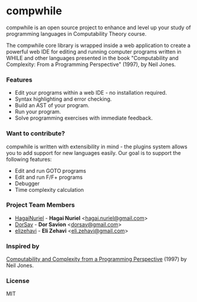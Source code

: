 # compwhile

compwhile is an open source project to enhance and level up your study of programming languages in Computability Theory course.

The compwhile core library is wrapped inside a web application to create a powerful web IDE for editing and running computer programs written in WHILE and other languages presented in the book "Computability and Complexity: From a Programming Perspective" (1997), by Neil Jones.

### Features
* Edit your programs within a web IDE - no installation required.
* Syntax highlighting and error checking.
* Build an AST of your program.
* Run your program.
* Solve programming exercises with immediate feedback.

### Want to contribute?
compwhile is written with extensibility in mind - the plugins system allows you to add support for new languages easily. Our goal is to support the following features:

* Edit and run GOTO programs
* Edit and run F/F+ programs
* Debugger
* Time complexity calculation

### Project Team Members
* [HagaiNuriel](https://github.com/HagaiNuriel) -
**Hagai Nuriel** &lt;hagai.nuriel@gmail.com&gt;
* [DorSav](https://github.com/DorSav) -
**Dor Savion** &lt;dorsav@gmail.com&gt;
* [elizehavi](https://github.com/elizehavi) -
**Eli Zehavi** &lt;eli.zehavi@gmail.com&gt;

### Inspired by

[Computability and Complexity from a Programming Perspective](http://www.diku.dk/~neil/Comp2book.html) (1997) by Neil Jones.

### License
MIT
